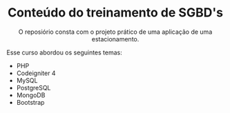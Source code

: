 <h1 align="center"> Conteúdo do treinamento de SGBD's </h1>

<p align="center">
O reposiório consta com o projeto prático de uma aplicação de uma estacionamento.
</p>

Esse curso abordou os seguintes temas:

- PHP
- Codeigniter 4
- MySQL
- PostgreSQL
- MongoDB
- Bootstrap
